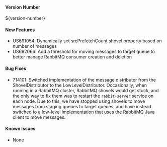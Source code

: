 #### Version Number
${version-number}

#### New Features
- US691054: Dynamically set srcPrefetchCount shovel property based on number of messages
- US692066: Add a threshold for moving messages to target queue to better manage RabbitMQ consumer creation and deletion

#### Bug Fixes
- 714101: Switched implementation of the message distributor from the ShovelDistributor to the LowLevelDistributor.
  Occasionally, when running in a RabbitMQ cluster, RabbitMQ shovels would get stuck, and the only way to fix them was to restart the
  `rabbit-server` service on each node. Due to this, we have stopped using shovels to move messages from staging queues to target queues,
  and have instead switched to a low-level implementation that uses the RabbitMQ Java client to move messages.

#### Known Issues
- None